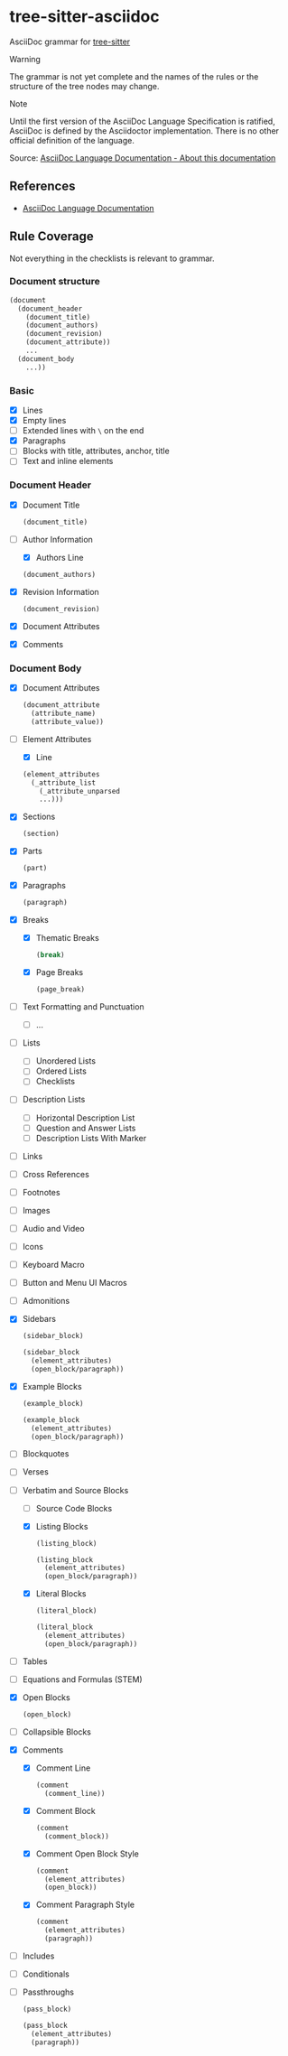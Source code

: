# tree-sitter-asciidoc

AsciiDoc grammar for [tree-sitter](https://github.com/tree-sitter/tree-sitter)

> [!WARNING]
> The grammar is not yet complete and the names of the rules or the structure of the tree nodes may change.

> [!NOTE]
> Until the first version of the AsciiDoc Language Specification is ratified, AsciiDoc is defined by the Asciidoctor implementation. There is no other official definition of the language.
>
> Source: [AsciiDoc Language Documentation - About this documentation](https://docs.asciidoctor.org/asciidoc/latest/#about-this-documentation)

## References

- [AsciiDoc Language Documentation](https://docs.asciidoctor.org/asciidoc/latest/)

## Rule Coverage

Not everything in the checklists is relevant to grammar.

### Document structure

```lisp
(document
  (document_header
    (document_title)
    (document_authors)
    (document_revision)
    (document_attribute))
    ...
  (document_body
    ...))
```

### Basic

- [x] Lines
- [x] Empty lines
- [ ] Extended lines with `\` on the end
- [x] Paragraphs
- [ ] Blocks with title, attributes, anchor, title
- [ ] Text and inline elements

### Document Header

- [x] Document Title

  ```lisp
  (document_title)
  ```

- [ ] Author Information

  - [x] Authors Line

  ```lisp
  (document_authors)
  ```

- [x] Revision Information

  ```lisp
  (document_revision)
  ```

- [x] Document Attributes
- [x] Comments

### Document Body

- [x] Document Attributes

  ```lisp
  (document_attribute
    (attribute_name)
    (attribute_value))
  ```

- [ ] Element Attributes

  - [x] Line

  ```lisp
  (element_attributes
    (_attribute_list
      (_attribute_unparsed
      ...)))
  ```

- [x] Sections

  ```lisp
  (section)
  ```

- [x] Parts

  ```lisp
  (part)
  ```

- [x] Paragraphs

  ```lisp
  (paragraph)
  ```

- [x] Breaks

  - [x] Thematic Breaks

    ```lisp
    (break)
    ```

  - [x] Page Breaks

    ```lisp
    (page_break)
    ```

- [ ] Text Formatting and Punctuation
  - [ ] ...
- [ ] Lists
  - [ ] Unordered Lists
  - [ ] Ordered Lists
  - [ ] Checklists
- [ ] Description Lists
  - [ ] Horizontal Description List
  - [ ] Question and Answer Lists
  - [ ] Description Lists With Marker
- [ ] Links
- [ ] Cross References
- [ ] Footnotes
- [ ] Images
- [ ] Audio and Video
- [ ] Icons
- [ ] Keyboard Macro
- [ ] Button and Menu UI Macros
- [ ] Admonitions
- [x] Sidebars

  ```lisp
  (sidebar_block)
  ```

  ```lisp
  (sidebar_block
    (element_attributes)
    (open_block/paragraph))
  ```

- [x] Example Blocks

  ```lisp
  (example_block)
  ```

  ```lisp
  (example_block
    (element_attributes)
    (open_block/paragraph))
  ```

- [ ] Blockquotes
- [ ] Verses
- [ ] Verbatim and Source Blocks

  - [ ] Source Code Blocks
  - [x] Listing Blocks

    ```lisp
    (listing_block)
    ```

    ```lisp
    (listing_block
      (element_attributes)
      (open_block/paragraph))
    ```

  - [x] Literal Blocks

    ```lisp
    (literal_block)
    ```

    ```lisp
    (literal_block
      (element_attributes)
      (open_block/paragraph))
    ```

- [ ] Tables
- [ ] Equations and Formulas (STEM)
- [x] Open Blocks

  ```lisp
  (open_block)
  ```

- [ ] Collapsible Blocks
- [x] Comments

  - [x] Comment Line

    ```lisp
    (comment
      (comment_line))
    ```

  - [x] Comment Block

    ```lisp
    (comment
      (comment_block))
    ```

  - [x] Comment Open Block Style

    ```lisp
    (comment
      (element_attributes)
      (open_block))
    ```

  - [x] Comment Paragraph Style

    ```lisp
    (comment
      (element_attributes)
      (paragraph))
    ```

- [ ] Includes
- [ ] Conditionals
- [ ] Passthroughs

  ```lisp
  (pass_block)
  ```

  ```lisp
  (pass_block
    (element_attributes)
    (paragraph))
  ```
